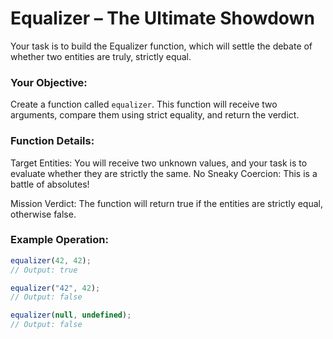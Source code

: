 # Equalizer – The Ultimate Showdown

Your task is to build the Equalizer function, which will settle the debate of whether two entities are truly, strictly equal.

### Your Objective:

Create a function called `equalizer`. This function will receive two arguments, compare them using strict equality, and return the verdict.

### Function Details:

Target Entities: You will receive two unknown values, and your task is to evaluate whether they are strictly the same. No Sneaky Coercion: This is a battle of absolutes!

Mission Verdict: The function will return true if the entities are strictly equal, otherwise false.

### Example Operation:

```js
equalizer(42, 42);
// Output: true

equalizer("42", 42);
// Output: false

equalizer(null, undefined);
// Output: false
```
